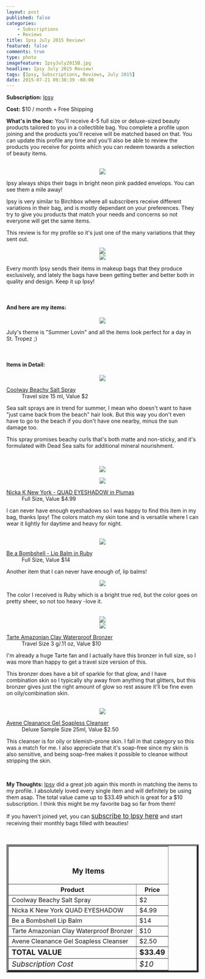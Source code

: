```yaml
---
layout: post
published: false
categories: 
    - Subscriptions
    - Reviews
title: Ipsy July 2015 Review!
featured: false
comments: true
type: photo
imagefeature: IpsyJuly2015B.jpg
headline: Ipsy July 2015 Review!
tags: [Ipsy, Subscriptions, Reviews, July 2015]
date: 2015-07-21 09:38:39 -08:00
---
```


<p><b>Subscription:</b> <a href="https://www.ipsy.com/new?refer=uns8d" target="_blank">Ipsy</a></p>
<p><b>Cost:</b> $10 / month + Free Shipping</p>
<p><b>What's in the box:</b> You'll receive 4-5 full size or deluxe-sized beauty products tailored to you in a collectible bag. You complete a profile upon joining and the products you'll receive will be matched based on that. You can update this profile any time and you'll also be able to review the products you receive for points which you can redeem towards a selection of beauty items.</p>
<br>

<center><img src='/images/IpsyJuly2015Packaging.jpg'></center>
<p>Ipsy always ships their bags in bright neon pink padded envelops. You can see them a mile away!</p>

<p>Ipsy is very similar to Birchbox where all subscribers receive different variations in their bag, and is mostly dependant on your preferences. They try to give you products that match your needs and concerns so not everyone will get the same items.</p>

<p>This review is for my profile so it's just one of the many variations that they sent out.</p>

<center><img src='/images/IpsyJuly2015Bag.jpg'></center>
<center><img src='/images/IpsyJuly2015Bag2.jpg'></center>

<p>Every month Ipsy sends their items in makeup bags that they produce exclusively, and lately the bags have been getting better and better both in quality and design. Keep it up Ipsy!</p>
<br>

<H4>And here are my items:</H4>
<center><img src='/images/IpsyJuly2015Items.jpg'></center>
<p>July's theme is "Summer Lovin" and all the items look perfect for a day in St. Tropez ;)</p>
<br>

<H4>Items in Detail:</H4>

<p><center><img src='/images/IpsyJuly2015Hair.jpg'></center></p>
<DL>
<DT><a href="https://www.coolwayhair.com/ProductDetail.aspx?pid=131" target="_blank">Coolway Beachy Salt Spray</a></DT>
<DD>Travel size 15 ml, Value $2</DD>
</DL>

<p>Sea salt sprays are in trend for summer, I mean who doesn't want to have "just came back from the beach" hair look. But this way you don't even have to go to the beach if you don't have one nearby, minus the sun damage too.</p>
<p>This spray promises beachy curls that's both matte and non-sticky, and it's formulated with Dead Sea salts for additional mineral nourishment.</p> 
<br>

<p><center><img src='/images/IpsyJuly2015Eyeshadow.jpg'></center></p>
<p><center><img src='/images/IpsyJuly2015Eyeshadow2.jpg'></center></p>
<DL>
<DT><a href="http://www.nicka.com/eye/eye-shadow/quad-eyeshadow" target="_blank">Nicka K New York - QUAD EYESHADOW in Plumas</a></DT>
<DD>Full Size, Value $4.99</DD>
</DL>

<p>I can never have enough eyeshadows so I was happy to find this item in my bag, thanks Ipsy! The colors match my skin tone and is versatile where I can wear it lightly for daytime and heavy for night.</p>
<br>

<center><img src='/images/IpsyJuly2015Lip.jpg'></center>
<DL>
<DT><a href="http://beabombshellcosmetics.com/product/lip-balm/ruby/" target="_blank">Be a Bombshell - Lip Balm in Ruby</a></DT>
<DD>Full Size, Value $14</DD>
</DL>

<p>Another item that I can never have enough of, lip balms!</p>

<center><img src='/images/IpsyJuly2015Lip2.jpg'></center>
<p>The color I received is Ruby which is a bright true red, but the color goes on pretty sheer, so not too heavy -love it.</p>
<br>

<center><img src='/images/IpsyJuly2015Bronzer.jpg'></center>
<center><img src='/images/IpsyJuly2015Bronzer2.jpg'></center>
<DL>
<DT><a href="http://tartecosmetics.com/tarte-item-powder-bronzer" target="_blank">Tarte Amazonian Clay Waterproof Bronzer</a></DT>
<DD>Travel Size 3 g/.11 oz, Value $10</DD>
</DL>

<p>I'm already a huge Tarte fan and I actually have this bronzer in full size, so I was more than happy to get a travel size version of this.</p>
<p>This bronzer does have a bit of sparkle for that glow, and I have combination skin so I typically shy away from anything that glitters, but this bronzer gives just the right amount of glow so rest assure it'll be fine even on oily/combination skin.</p>
<br>

<center><img src='/images/IpsyJuly2015Cleanser.jpg'></center>
<DL>
<DT><a href="http://www.aveneusa.com/products/categories/cleansers/cleanance-gel-soapless-cleanser-1" target="_blank">Avene Cleanance Gel Soapless Cleanser</a></DT>
<DD>Deluxe Sample Size 25ml, Value $2.50</DD>
</DL>

<p>This cleanser is for oily or blemish-prone skin. I fall in that category so this was a match for me. I also appreciate that it's soap-free since my skin is also sensitive, and being soap-free makes it possible to cleanse without stripping the skin.</p>
<br>

<p><i class="icon-exclamation-sign"></i><b> My Thoughts:</b> <a href="https://www.ipsy.com/new?refer=uns8d" target="_blank">Ipsy</a> did a great job again this month in matching the items to my profile. I absolutely loved every single item and will definitely be using them asap. The total value came up to $33.49 which is great for a $10 subscription. I think this might be my favorite bag so far from them!</p>

<p>If you haven't joined yet, you can <a href="https://www.ipsy.com/new?refer=uns8d" target="_blank"><big>subscribe to Ipsy here</big></a> and start receiving their monthly bags filled with beauties!</p>
<br>

<TABLE  BORDER="5">
   <TR>
      <TH COLSPAN="2">
         <H3><BR><center>My Items</center></H3>
      </TH>
   </TR>
      <TH>Product</TH>
      <TH>Price</TH>
  <TR>
      <TD>Coolway Beachy Salt Spray</TD>
      <TD>$2</TD>
   </TR>
   <TR>
      <TD>Nicka K New York QUAD EYESHADOW</TD>
      <TD>$4.99</TD>
   </TR>
    <TR>
      <TD>Be a Bombshell Lip Balm</TD>
      <TD>$14</TD>
   </TR>
    <TR>
      <TD>Tarte Amazonian Clay Waterproof Bronzer</TD>
      <TD>$10</TD>
   </TR>
    <TR>
      <TD>Avene Cleanance Gel Soapless Cleanser</TD>
      <TD>$2.50</TD>
   </TR>
   <TR>
      <TD><b><big>TOTAL VALUE</big></b></TD>
      <TD><b><big>$33.49</big></b></TD>
   </TR>
   <TR>
      <TD><i><big>Subscription Cost</big></i></TD>
      <TD><i><big>$10</big></i></TD>
   </TR>
</TABLE>
